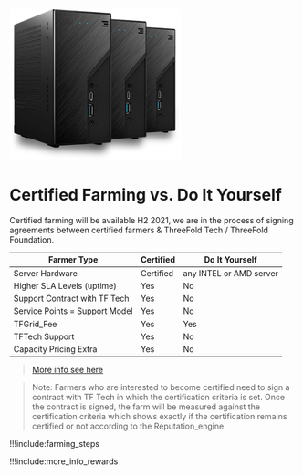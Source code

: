 ![](img/three3nodes.png)

# Certified Farming vs. Do It Yourself

Certified farming will be available H2 2021, we are in the process of signing agreements between certified farmers & ThreeFold Tech / ThreeFold Foundation.

| Farmer Type                    | Certified | Do It Yourself          |
| ------------------------------ | --------- | ----------------------- |
| Server Hardware                | Certified | any INTEL or AMD server |
| Higher SLA Levels (uptime)     | Yes       | No                      |
| Support Contract with TF Tech  | Yes       | No                      |
| Service Points = Support Model | Yes       | No                      |
| TFGrid_Fee                     | Yes       | Yes                     |
| TFTech Support                 | Yes       | No                      |
| Capacity Pricing Extra         | Yes       | No                      |

> [More info see here](tftech:farming_types)

> Note: Farmers who are interested to become certified need to sign a contract with TF Tech in which the certification criteria is set. Once the contract is signed, the farm will be measured against the certification criteria which shows exactly if the certification remains certified or not according to the Reputation_engine.

!!!include:farming_steps

!!!include:more_info_rewards
